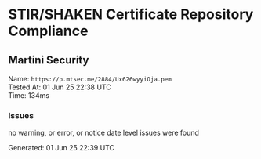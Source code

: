 # STIR/SHAKEN Certificate Repository Compliance

## Martini Security

Name: `https://p.mtsec.me/2884/Ux626wyyiOja.pem`\
Tested At: 01 Jun 25 22:38 UTC\
Time: 134ms

### Issues

no warning, or error, or notice date level issues were found

Generated: 01 Jun 25 22:39 UTC
